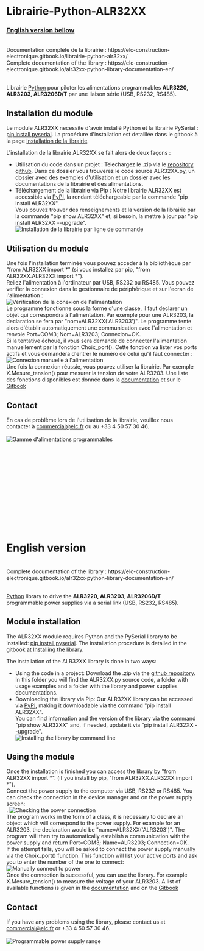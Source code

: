 # Librairie-Python-ALR32XX

<h3> <a href="#EN"> English version bellow</a> </h3>

<br/>
Documentation complète de la librairie : https://elc-construction-electronique.gitbook.io/librairie-python-alr32xx/ <br/>
Complete documentation of the library : https://elc-construction-electronique.gitbook.io/alr32xx-python-library-documentation-en/ <br/>
<br/>
<p id="FR"> 
Librairie <a href="https://www.python.org/downloads/" target="_blank" title="Lien d téléchargement Python" > Python</a> pour piloter les alimentations programmables <strong>ALR3220, ALR3203, ALR3206D/T</strong> par une liaison série (USB, RS232, RS485). 
</p>



<h2>Installation du module</h2>

Le module ALR32XX necessite d'avoir installé Python et la librairie PySerial : <a href="https://pythonhosted.org/pyserial/pyserial.html" target="_blank">pip install pyserial</a>. La procédure d'installation est detaillée dans le gitbook à la page <a href="https://elc-construction-electronique.gitbook.io/librairie-python-alr32xx/utilisation-de-la-librairie-python/installation-de-la-librairie" target="_blank">Installation de la librairie</a>.

L'installation de la librairie ALR32XX se fait alors de deux façons : 
<ul>
	<li>Utilisation du code dans un projet : 
		Telechargez le .zip via le <a href="https://github.com/elc-construction-electronique/Librairie-Python-ALR32XX">repository github</a>. Dans ce dossier vous trouverez le code source ALR32XX.py, un dossier avec des exemples d'utilisation et un dossier avec les documentations de la librairie et des alimentations. 
	<li>Téléchargement de la librairie via Pip :
		Notre librairie ALR32XX est accessible via <a href="https://pypi.org/project/ALR32XX/">PyPI</a>, la rendant téléchargeable par la commande "pip install ALR32XX". </br>Vous pouvez trouver des renseignements et la version de la librairie par la commande "pip show ALR32XX" et, si besoin, la mettre à jour par "pip install ALR32XX --upgrade".</br> 
		<img src="Documentation/Images/install_cmd.PNG" alt="Installation de la librairie par ligne de commande">
</ul> 
	
<h2>Utilisation du module</h2>
<p>
Une fois l'installation terminée vous pouvez acceder à la bibliothèque par "from ALR32XX import *" (si vous installez par pip, "from ALR32XX.ALR32XX import *"). </br>
Reliez l'alimentation à l'ordinateur par USB, RS232 ou RS485. Vous pouvez verifier la connexion dans le gestionnaire de périphérique et sur l'ecran de l'alimentation :</br>
<img src=Documentation/Images/gest_periph.PNG alt="Vérification de la conexion de l'alimentation">
</br>
Le programme fonctionne sous la forme d'une classe, il faut declarer un objet qui correspondra à l'alimentation. Par exemple pour une ALR3203, la declaration se fera par "nom=ALR32XX('ALR3203')". Le programme tente alors d'établir automatiquement une communication avec l'alimentation et renvoie Port=COM3; Nom=ALR3203; Connexion=OK. </br>
Si la tentative échoue, il vous sera demandé de connecter l'alimentation manuellement par la fonction Choix_port(). Cette fonction va lister vos ports actifs et vous demandera d'entrer le numéro de celui qu'il faut connecter :</br>
<img src=Documentation/Images/connect_manuel.PNG alt="Connexion manuelle à l'alimentation">
</br>
Une fois la connexion réussie, vous pouvez utiliser la librairie. Par exemple X.Mesure_tension() pour mesurer la tension de votre ALR3203. Une liste des fonctions disponibles est donnée dans la <a href="https://github.com/elc-construction-electronique/Librairie-Python-ALR32XX/tree/main/Documentation">documentation</a> et sur le  <a href="https://elc-construction-electronique.gitbook.io/librairie-python-alr32xx/utilisation-de-la-librairie-python/installation-de-la-librairie">Gitbook</a>
</p>


<h2>Contact</h2>
En cas de problème lors de l'utilisation de la librairie, veuillez nous contacter à <a href="mailto: commercial@elc.fr">commercial@elc.fr</a> ou au +33 4 50 57 30 46.  
</br>
</br>

<img src="Documentation/Images/ALR32XX.png" alt="Gamme d'alimentations programmables">



</br>
</br></br>
</br></br>
</br></br>
</br></br>
</br></br>
</br></br>
</br>











<h1 id="EN">English version</h1>
</br>
Complete documentation of the library : https://elc-construction-electronique.gitbook.io/alr32xx-python-library-documentation-en/<br/><br/>
<p> 
	<a href="https://www.python.org/downloads/" target="_blank" title="Python download link" > Python</a> library to drive the <strong>ALR3220, ALR3203, ALR3206D/T</strong> programmable power supplies via a serial link (USB, RS232, RS485). 


<h2>Module installation</h2>

The ALR32XX module requires Python and the PySerial library to be installed: <a href="https://pythonhosted.org/pyserial/pyserial.html" target="_blank">pip install pyserial</a>. The installation procedure is detailed in the gitbook at <a href="https://elc-construction-electronique.gitbook.io/alr32xx-python-library-documentation-en/utilisation-de-la-librairie-python/installation-de-la-librairie" target="_blank">Installing the library</a>.


The installation of the ALR32XX library is done in two ways: 
<ul>
	<li>Using the code in a project: 
		Download the .zip via the <a href="https://github.com/elc-construction-electronique/Librairie-Python-ALR32XX">github repository</a>. In this folder you will find the ALR32XX.py source code, a folder with usage examples and a folder with the library and power supplies documentations. 
	<li>Downloading the library via Pip:
		Our ALR32XX library can be accessed via <a href="https://pypi.org/project/ALR32XX/">PyPI</a>, making it downloadable via the command "pip install ALR32XX". </br>You can find information and the version of the library via the command "pip show ALR32XX" and, if needed, update it via "pip install ALR32XX --upgrade".</br> 
		<img src="Documentation/Images/install_cmd.PNG" alt="Installing the library by command line">

</ul> 
	
<h2>Using the module</h2>
<p>
Once the installation is finished you can access the library by "from ALR32XX import *". (if you install by pip, "from ALR32XX.ALR32XX import *"). </br>
Connect the power supply to the computer via USB, RS232 or RS485. You can check the connection in the device manager and on the power supply screen:</br>.
<img src=Documentation/Images/gest_periph.PNG alt="Checking the power connection">
</br>
The program works in the form of a class, it is necessary to declare an object which will correspond to the power supply. For example for an ALR3203, the declaration would be "name=ALR32XX('ALR3203')". The program will then try to automatically establish a communication with the power supply and return Port=COM3; Name=ALR3203; Connection=OK. </br>
If the attempt fails, you will be asked to connect the power supply manually via the Choix_port() function. This function will list your active ports and ask you to enter the number of the one to connect:</br>
<img src=Documentation/Images/connect_manuel.PNG alt="Manually connect to power">
</br>
Once the connection is successful, you can use the library. For example X.Mesure_tension() to measure the voltage of your ALR3203. A list of available functions is given in the <a href="https://github.com/elc-construction-electronique/Librairie-Python-ALR32XX/tree/main/Documentation">documentation</a> and on the <a href="https://elc-construction-electronique.gitbook.io/alr32xx-python-library-documentation-en/utilisation-de-la-librairie-python/installation-de-la-librairie">Gitbook</a>
</p>


<h2>Contact</h2>
If you have any problems using the library, please contact us at <a href="mailto: commercial@elc.fr">commercial@elc.fr</a> or +33 4 50 57 30 46.  </br>
</br>

<img src="Documentation/Images/ALR32XX.png" alt="Programmable power supply range">
